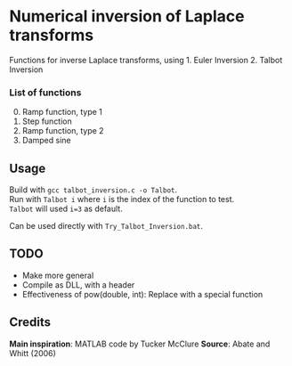 # Numerical inversion of Laplace transforms
Functions for inverse Laplace transforms, using
	1. Euler Inversion
	2. Talbot Inversion

### List of functions
0. Ramp function, type 1
1. Step function
2. Ramp function, type 2
3. Damped sine

## Usage
Build with `gcc talbot_inversion.c -o Talbot`.  
Run with `Talbot i` where `i` is the index of the function to test.  
`Talbot` will used `i=3` as default.

Can be used directly with `Try_Talbot_Inversion.bat`.

## TODO
* Make more general
* Compile as DLL, with a header
* Effectiveness of pow(double, int): Replace with a special function

## Credits
**Main inspiration**: MATLAB code by Tucker McClure
**Source**: Abate and Whitt (2006)